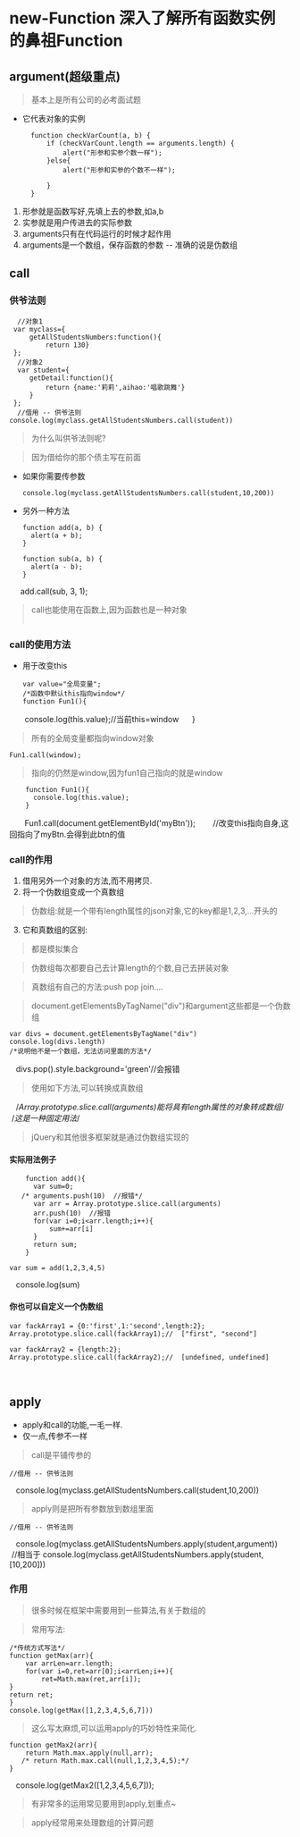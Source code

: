 # new-Function  深入了解所有函数实例的鼻祖Function
## argument(超级重点)
> 基本上是所有公司的必考面试题
- 它代表对象的实例

        function checkVarCount(a, b) {
            if (checkVarCount.length == arguments.length) {
                alert("形参和实参个数一样");
            }else{
                alert("形参和实参的个数不一样");
    
            }
        }
1. 形参就是函数写好,先填上去的参数,如a,b
2. 实参就是用户传进去的实际参数
3. arguments只有在代码运行的时候才起作用
4. arguments是一个数组，保存函数的参数 -- 准确的说是伪数组
## call
### 供爷法则

      //对象1
     var myclass={
         getAllStudentsNumbers:function(){
             return 130}
     };
      //对象2
      var student={
         getDetail:function(){
             return {name:'莉莉',aihao:'唱歌跳舞'}
         }
     };
      //借用 -- 供爷法则
    console.log(myclass.getAllStudentsNumbers.call(student))
    
    
> 为什么叫供爷法则呢?

> 因为借给你的那个债主写在前面
- 如果你需要传参数

      console.log(myclass.getAllStudentsNumbers.call(student,10,200))

- 另外一种方法

      function add(a, b) {
        alert(a + b);
      }

      function sub(a, b) {
        alert(a - b);
      }
      add.call(sub, 3, 1);
> call也能使用在函数上,因为函数也是一种对象                                                         
### call的使用方法
- 用于改变this

      var value="全局变量";
      /*函数中默认this指向window*/
      function Fun1(){
        console.log(this.value);//当前this=window
      }
> 所有的全局变量都指向window对象

    Fun1.call(window);
> 指向的仍然是window,因为fun1自己指向的就是window
    
        function Fun1(){
          console.log(this.value);
        }
        Fun1.call(document.getElementById('myBtn'));
        //改变this指向自身,这回指向了myBtn.会得到此btn的值
### call的作用
1. 借用另外一个对象的方法,而不用拷贝.
2. 将一个伪数组变成一个真数组
> 伪数组:就是一个带有length属性的json对象,它的key都是1,2,3,...开头的
3. 它和真数组的区别:
> 都是模拟集合

> 伪数组每次都要自己去计算length的个数,自己去拼装对象

> 真数组有自己的方法:push pop join....

> document.getElementsByTagName("div")和argument这些都是一个伪数组

    var divs = document.getElementsByTagName("div")
    console.log(divs.length)
    /*说明他不是一个数组，无法访问里面的方法*/
    divs.pop().style.background='green'//会报错
> 使用如下方法,可以转换成真数组

    /*Array.prototype.slice.call(arguments)能将具有length属性的对象转成数组*/
    /*这是一种固定用法*/
> jQuery和其他很多框架就是通过伪数组实现的
#### 实际用法例子

        function add(){
          var sum=0;
       /* arguments.push(10)  //报错*/
          var arr = Array.prototype.slice.call(arguments)
          arr.push(10)  //报错
          for(var i=0;i<arr.length;i++){
              sum+=arr[i]
          }
          return sum;
        }

    var sum = add(1,2,3,4,5)

    console.log(sum)
#### 你也可以自定义一个伪数组
    var fackArray1 = {0:'first',1:'second',length:2};
    Array.prototype.slice.call(fackArray1);//  ["first", "second"]

    var fackArray2 = {length:2};
    Array.prototype.slice.call(fackArray2);//  [undefined, undefined]
    
## apply
- apply和call的功能,一毛一样.
- 仅一点,传参不一样
> call是平铺传参的

    //借用 -- 供爷法则
    console.log(myclass.getAllStudentsNumbers.call(student,10,200))
> apply则是把所有参数放到数组里面

    //借用 -- 供爷法则
    console.log(myclass.getAllStudentsNumbers.apply(student,argument))
    //相当于
    console.log(myclass.getAllStudentsNumbers.apply(student,[10,200]))
    
### 作用
> 很多时候在框架中需要用到一些算法,有关于数组的

> 常用写法:

    /*传统方式写法*/
    function getMax(arr){
        var arrLen=arr.length;
        for(var i=0,ret=arr[0];i<arrLen;i++){
            ret=Math.max(ret,arr[i]);
    }
    return ret;
    }
    console.log(getMax([1,2,3,4,5,6,7]))

> 这么写太麻烦,可以运用apply的巧妙特性来简化.

    function getMax2(arr){
        return Math.max.apply(null,arr);
       /* return Math.max.call(null,1,2,3,4,5);*/
    }
    console.log(getMax2([1,2,3,4,5,6,7]));
> 有非常多的运用常见要用到apply,划重点~

> apply经常用来处理数组的计算问题
